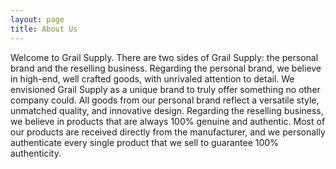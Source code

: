 ```yaml
---
layout: page
title: About Us
---
```


Welcome to Grail Supply. There are two sides of Grail Supply: the personal brand and the reselling business. Regarding the personal brand, we believe in high-end, well crafted goods, with unrivaled attention to detail. We envisioned Grail Supply as a unique brand to truly offer something no other company could. All goods from our personal brand reflect a versatile style, unmatched quality, and innovative design. Regarding the reselling business, we believe in products that are always 100% genuine and authentic. Most of our products are received directly from the manufacturer, and we personally authenticate every single product that we sell to guarantee 100% authenticity. 


